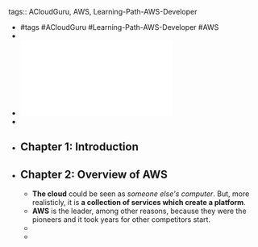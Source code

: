 tags:: ACloudGuru, AWS, Learning-Path-AWS-Developer

- #tags #ACloudGuru #Learning-Path-AWS-Developer #AWS
-
- ![Introduction to AWS_slides.pdf](../assets/Introduction_to_AWS_slides_1660906698136_0.pdf)
-
- ## Chapter 1: Introduction
- ## Chapter 2: Overview of AWS
	- **The cloud** could be seen as *someone else's computer*. But, more realisticly, it is **a collection of services which create a platform**.
	- **AWS** is the leader, among other reasons, because they were the pioneers and it took years for other competitors start.
	-
	-
